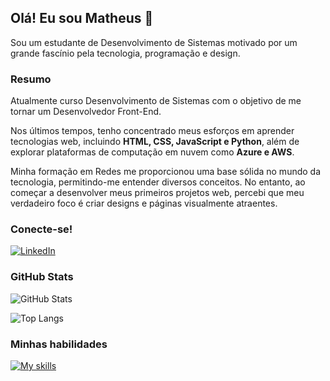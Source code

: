 ## Olá! Eu sou Matheus 👋
Sou um estudante de Desenvolvimento de Sistemas motivado por um grande fascínio pela tecnologia, programação e design.

### Resumo
Atualmente curso Desenvolvimento de Sistemas com o objetivo de me tornar um Desenvolvedor Front-End.

Nos últimos tempos, tenho concentrado meus esforços em aprender tecnologias web, incluindo __HTML, CSS, JavaScript e Python__, além de explorar plataformas de computação em nuvem como __Azure e AWS__.

Minha formação em Redes me proporcionou uma base sólida no mundo da tecnologia, permitindo-me entender diversos conceitos. No entanto, ao começar a desenvolver meus primeiros projetos web, percebi que meu verdadeiro foco é criar designs e páginas visualmente atraentes.

### Conecte-se!
[![LinkedIn](https://img.shields.io/badge/LinkedIn-000?style=for-the-badge&logo=linkedin&logoColor=18c3f8)](https://www.linkedin.com/in/matheus-souza-anselmo-aba10a215/) 

### GitHub Stats
![GitHub Stats](https://github-readme-stats.vercel.app/api?username=Anselmo-Ma&theme=transparent&bg_color=000&border_color=&show_icons=true&icon_color=18c3f8&title_color=18c3f8&text_color=FFF)

![Top Langs](https://github-readme-stats-git-masterrstaa-rickstaa.vercel.app/api/top-langs/?username=Anselmo-Ma&layout=compact&bg_color=000&border_color=FFF&title_color=18c3f8&text_color=FFF)

### Minhas habilidades
[![My skills](https://skillicons.dev/icons?i=html,css,js,python,git,azure,aws)](https://skillicons.dev)
